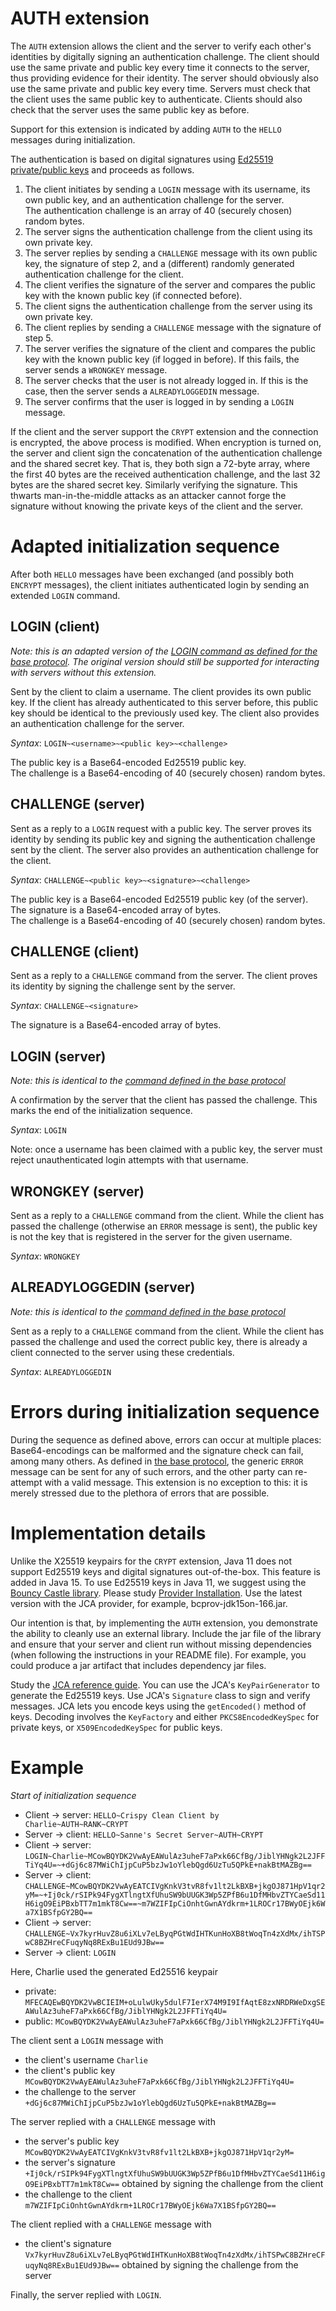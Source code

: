 # AUTH extension

The `AUTH` extension allows the client and the server to verify each other's identities by digitally signing an authentication challenge. The client should use the same private and public key every time it connects to the server, thus providing evidence for their identity. The server should obviously also use the same private and public key every time. Servers must check that the client uses the same public key to authenticate. Clients should also check that the server uses the same public key as before.

Support for this extension is indicated by adding `AUTH` to the `HELLO` messages during initialization.

The authentication is based on digital signatures using [Ed25519 private/public keys](https://en.wikipedia.org/wiki/EdDSA) and proceeds as follows.
1. The client initiates by sending a `LOGIN` message with its username, its own public key, and an authentication challenge for the server.  
The authentication challenge is an array of 40 (securely chosen) random bytes.
2. The server signs the authentication challenge from the client using its own private key.
3. The server replies by sending a `CHALLENGE` message with its own public key, the signature of step 2, and a (different) randomly generated authentication challenge for the client.
4. The client verifies the signature of the server and compares the public key with the known public key (if connected before).
5. The client signs the authentication challenge from the server using its own private key.
6. The client replies by sending a `CHALLENGE` message with the signature of step 5.
7. The server verifies the signature of the client and compares the public key with the known public key (if logged in before). If this fails, the server sends a `WRONGKEY` message.
8. The server checks that the user is not already logged in. If this is the case, then the server sends a `ALREADYLOGGEDIN` message.
9. The server confirms that the user is logged in by sending a `LOGIN` message.

If the client and the server support the `CRYPT` extension and the connection is encrypted, the above process is modified. When encryption is turned on, the server and client sign the concatenation of the authentication challenge and the shared secret key. That is, they both sign a 72-byte array, where the first 40 bytes are the received authentication challenge, and the last 32 bytes are the shared secret key. Similarly verifying the signature. This thwarts man-in-the-middle attacks as an attacker cannot forge the signature without knowing the private keys of the client and the server.

# Adapted initialization sequence
After both `HELLO` messages have been exchanged (and possibly both `ENCRYPT` messages), the client initiates authenticated login by sending an extended `LOGIN` command. 

## LOGIN (client)
*Note: this is an adapted version of the [LOGIN command as defined for the base protocol](../commands.md#login-client). The original version should still be supported for interacting with servers without this extension.* 

Sent by the client to claim a username. The client provides its own public key. If the client has already authenticated to this server before, this public key should be identical to the previously used key. The client also provides an authentication challenge for the server.

*Syntax*: `LOGIN~<username>~<public key>~<challenge>`

The public key is a Base64-encoded Ed25519 public key.  
The challenge is a Base64-encoding of 40 (securely chosen) random bytes.

## CHALLENGE (server)
Sent as a reply to a `LOGIN` request with a public key. The server proves its identity by sending its public key and signing the authentication challenge sent by the client. The server also provides an authentication challenge for the client.

*Syntax*: `CHALLENGE~<public key>~<signature>~<challenge>`

The public key is a Base64-encoded Ed25519 public key (of the server).  
The signature is a Base64-encoded array of bytes.  
The challenge is a Base64-encoding of 40 (securely chosen) random bytes.

## CHALLENGE (client)
Sent as a reply to a `CHALLENGE` command from the server. The client proves its identity by signing the challenge sent by the server. 

*Syntax*: `CHALLENGE~<signature>`

The signature is a Base64-encoded array of bytes.

## LOGIN (server)
*Note: this is identical to the [command defined in the base protocol](../commands.md#login-server)*

A confirmation by the server that the client has passed the challenge. This marks the end of the initialization sequence. 

*Syntax*: `LOGIN`

Note: once a username has been claimed with a public key, the server must reject unauthenticated login attempts with that username.

## WRONGKEY (server)
Sent as a reply to a `CHALLENGE` command from the client. While the client has passed the challenge (otherwise an `ERROR` message is sent), the public key is not the key that is registered in the server for the given username.

*Syntax*: `WRONGKEY`

## ALREADYLOGGEDIN (server)
*Note: this is identical to the [command defined in the base protocol](../commands.md#alreadyloggedin-server)*

Sent as a reply to a `CHALLENGE` command from the client. While the client has passed the challenge and used the correct public key, there is already a client connected to the server using these credentials.

*Syntax*: `ALREADYLOGGEDIN`

# Errors during initialization sequence
During the sequence as defined above, errors can occur at multiple places: Base64-encodings can be malformed and the signature check can fail, among many others. As defined in [the base protocol](../commands#error-handling), the generic `ERROR` message can be sent for any of such errors, and the other party can re-attempt with a valid message. This extension is no exception to this: it is merely stressed due to the plethora of errors that are possible.  

# Implementation details
Unlike the X25519 keypairs for the `CRYPT` extension, Java 11 does not support Ed25519 keys and digital signatures out-of-the-box. This feature is added in Java 15. To use Ed25519 keys in Java 11, we suggest using the [Bouncy Castle library](https://www.bouncycastle.org/java.html). Please study [Provider Installation](https://github.com/bcgit/bc-java/wiki/Provider-Installation). Use the latest version with the JCA provider, for example, bcprov-jdk15on-166.jar. 

Our intention is that, by implementing the `AUTH` extension, you demonstrate the ability to cleanly use an external library. Include the jar file of the library and ensure that your server and client run without missing dependencies (when following the instructions in your README file). For example, you could produce a jar artifact that includes dependency jar files.

Study the [JCA reference guide](https://docs.oracle.com/javase/9/security/java-cryptography-architecture-jca-reference-guide.htm). You can use the JCA's `KeyPairGenerator` to generate the Ed25519 keys. Use JCA's `Signature` class to sign and verify messages. JCA lets you encode keys using the `getEncoded()` method of keys. Decoding involves the `KeyFactory` and either `PKCS8EncodedKeySpec` for private keys, or `X509EncodedKeySpec` for public keys.

# Example

*Start of initialization sequence*
- Client -> server: `HELLO~Crispy Clean Client by Charlie~AUTH~RANK~CRYPT`
- Server -> client: `HELLO~Sanne's Secret Server~AUTH~CRYPT`
- Client -> server: `LOGIN~Charlie~MCowBQYDK2VwAyEAWulAz3uheF7aPxk66CfBg/JiblYHNgk2L2JFFTiYq4U=~+dGj6c87MWiChIjpCuP5bzJw1oYlebQgd6UzTu5QPkE+nakBtMAZBg==`
- Server -> client: `CHALLENGE~MCowBQYDK2VwAyEATCIVgKnkV3tvR8fv1lt2LkBXB+jkgOJ871HpV1qr2yM=~+Ij0ck/rSIPk94FygXTlngtXfUhuSW9bUUGK3Wp5ZPfB6u1DfMHbvZTYCaeSd11H6igO9EiPBxbTT7m1mkT8Cw==~m7WZIFIpCiOnhtGwnAYdkrm+1LROCr17BWyOEjk6Wa7X1BSfpGY2BQ==`
- Client -> server: `CHALLENGE~Vx7kyrHuvZ8u6iXLv7eLByqPGtWdIHTKunHoXB8tWoqTn4zXdMx/ihTSPwC8BZHreCFuqyNq8RExBu1EUd9JBw==`
- Server -> client: `LOGIN`

Here, Charlie used the generated Ed25516 keypair
- private: `MFECAQEwBQYDK2VwBCIEIM+oLulwUky5dulF7IerX74M9I9IfAqtE8zxNRDRWeDxgSEAWulAz3uheF7aPxk66CfBg/JiblYHNgk2L2JFFTiYq4U=`
- public: `MCowBQYDK2VwAyEAWulAz3uheF7aPxk66CfBg/JiblYHNgk2L2JFFTiYq4U=`

The client sent a `LOGIN` message with
- the client's username `Charlie`
- the client's public key `MCowBQYDK2VwAyEAWulAz3uheF7aPxk66CfBg/JiblYHNgk2L2JFFTiYq4U=`
- the challenge to the server `+dGj6c87MWiChIjpCuP5bzJw1oYlebQgd6UzTu5QPkE+nakBtMAZBg==`

The server replied with a `CHALLENGE` message with
- the server's public key `MCowBQYDK2VwAyEATCIVgKnkV3tvR8fv1lt2LkBXB+jkgOJ871HpV1qr2yM=`
- the server's signature `+Ij0ck/rSIPk94FygXTlngtXfUhuSW9bUUGK3Wp5ZPfB6u1DfMHbvZTYCaeSd11H6igO9EiPBxbTT7m1mkT8Cw==` obtained by signing the challenge from the client
- the challenge to the client `m7WZIFIpCiOnhtGwnAYdkrm+1LROCr17BWyOEjk6Wa7X1BSfpGY2BQ==`

The client replied with a `CHALLENGE` message with
- the client's signature `Vx7kyrHuvZ8u6iXLv7eLByqPGtWdIHTKunHoXB8tWoqTn4zXdMx/ihTSPwC8BZHreCFuqyNq8RExBu1EUd9JBw==` obtained by signing the challenge from the server

Finally, the server replied with `LOGIN`.
